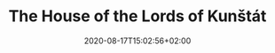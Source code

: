 ---
title: "The House of the Lords of Kunštát"
date: 2020-08-17T15:02:56+02:00
draft: false
url: "the-house-of-the-lords-of-kunstat"
aliases : [
    "kunstat"
]
weight: "7"

opening: "30.09.2020 16:00"
duration: "30.09-30.10.2020"
hours: "Tue – Sun 10 am – 6 pm"
map: "https://en.mapy.cz/zakladni?x=16.6066325&y=49.1929030&z=19&source=coor&id=16.606699585914583%2C49.19299500063662"
address: "Dominikánská 9, Brno - city centre"
---